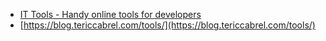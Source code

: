 * [IT Tools - Handy online tools for developers](https://it-tools.tech/)
* [https://blog.tericcabrel.com/tools/](https://blog.tericcabrel.com/tools/)
